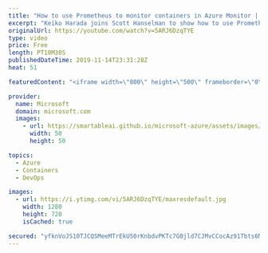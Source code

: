 ```yaml
---
title: "How to use Prometheus to monitor containers in Azure Monitor | Azure Friday"
excerpt: "Keiko Harada joins Scott Hanselman to show how to use Prometheus to monitor containers in Azure Monitor.  Prometheus is a popular open source metric monitoring solution and is a part of Cloud Native Compute Foundation.  Customers who like the extensive metrics which Prometheus provides on Kubernetes"
originalUrl: https://youtube.com/watch?v=5ARJ6DzqTYE
type: video
price: Free
length: PT10M30S
publishedDateTime: 2019-11-14T23:31:28Z
heat: 51

featuredContent: "<iframe width=\"800\" height=\"500\" frameborder=\"0\" src=\"https://www.youtube.com/embed/5ARJ6DzqTYE\" allow=\"accelerometer; autoplay; encrypted-media; gyroscope; picture-in-picture\" allowfullscreen></iframe>"

provider:
  name: Microsoft
  domain: microsoft.com
  images:
    - url: https://smartableai.github.io/microsoft-azure/assets/images/organizations/microsoft.com-50x50.jpg
      width: 50
      height: 50

topics:
  - Azure
  - Containers
  - DevOps

images:
  - url: https://i.ytimg.com/vi/5ARJ6DzqTYE/maxresdefault.jpg
    width: 1280
    height: 720
    isCached: true

secured: "yfknVoJS10TJCQSMeeMTrEkU50rKnbdvPKTc7G0jld7CJMvCCocAz91Tbts6M+7R6wlOVWKPLnGRw1Ul3qiEaXhKFgyU9WjjGCu0kCEZTl4AmCjbbhzo0V0edNOSZdBj5alfoAffcU8w2ahwi8WQ3Wz+r92gc/jgXgbUc5P0mGrupJeRvD/NQQjZmmNQH31fibpNyL1opzjKayqH4OY2DjBsq4MdyfN7vcNtdchpuhnSKzzEfMgcBuKBFtnkb9iRNAVUzRlYY7vs628rc4JsfGQDmZwS/onS01WcEe0/FmlzY83giazL5zMREI4Q8w0Yvxxe70604qyqjSR6B/EHu7LympWJqza9FN+EslRpBPuzrOyQ8DOgYSjD+5ZOHGkeb1pYsGj9JhRDzpax+siob0zALO7cupDXivXb1nxj+yI=;fPmERVLACLOz4TNcRJtuxg=="
---
```


